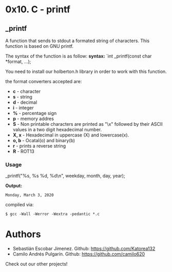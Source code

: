 # 0x10. C - printf
## _printf
A function that sends to stdout a formated string of characters. This function is based on GNU printf.

The syntax of the function is as follow:
**syntax:** `int _printf(const char *format, ...);

You need to install our holberton.h library in order to work with this function.

the format converters accepted are:

- **c** - character
- **s** - string
- **d** - decimal
- **i** - integer
- **%** - percentage sign
- **p** - memory addres
- **S** - Non printable characters are printed as "\x" followed by their ASCII values in a two digit hexadecimal number.
- **X, x** - Hexadecimal in uppercase (X) and lowercase(x).
- **o, b** - Ocatal(o) and binary(b)
- **r** - prints a reverse string
- **R** - ROT13

### Usage

_printf("%s, %s %d, %d\n", weekday, month, day, year);

**Output:**

`Monday, March 3, 2020`

compiled via:
```
$ gcc -Wall -Werror -Wextra -pedantic *.c
```
# Authors

- Sebastián Escobar Jimenez. Github: https://github.com/Katorea132
- Camilo Andrés Pulgarín. Github: https://github.com/camilo620

Check out our other projects!
